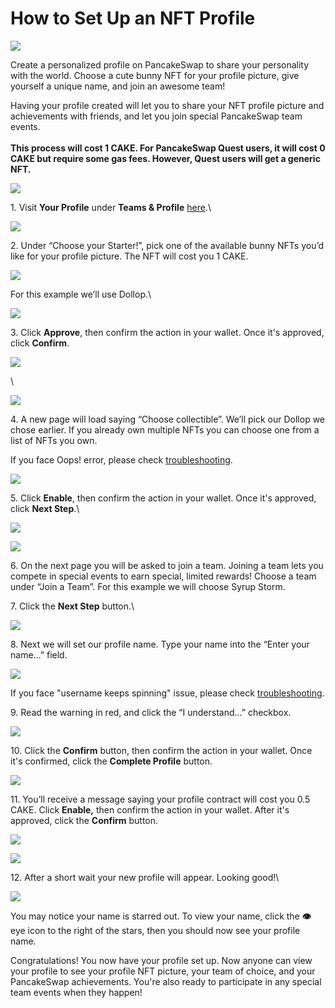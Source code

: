 # How to Set Up an NFT Profile

![](../../../.gitbook/assets/how-to-nft-profiles-header.png)

Create a personalized profile on PancakeSwap to share your personality with the world. Choose a cute bunny NFT for your profile picture, give yourself a unique name, and join an awesome team!

Having your profile created will let you to share your NFT profile picture and achievements with friends, and let you join special PancakeSwap team events.\
\
**This process will cost 1 CAKE. For PancakeSwap Quest users, it will cost 0 CAKE but require some gas fees. However, Quest users will get a generic NFT.**

![](<../../../.gitbook/assets/image (100).png>)

1\. Visit **Your Profile** under **Teams & Profile** [here](https://pancakeswap.finance/profile).\


![](<../../../.gitbook/assets/image (189).png>)

2\. Under “Choose your Starter!”, pick one of the available bunny NFTs you’d like for your profile picture. The NFT will cost you 1 CAKE.

![](<../../../.gitbook/assets/image (253).png>)

For this example we’ll use Dollop.\


![](<../../../.gitbook/assets/image (207).png>)

3\. Click **Approve**, then confirm the action in your wallet. Once it's approved, click **Confirm**.

![](<../../../.gitbook/assets/image (292).png>)

\


![](<../../../.gitbook/assets/image (300).png>)

4\. A new page will load saying “Choose collectible”. We’ll pick our Dollop we chose earlier. If you already own multiple NFTs you can choose one from a list of NFTs you own.

If you face Oops! error, please check [troubleshooting](https://docs.pancakeswap.finance/help/troubleshooting#oops-we-couldnt-find-any-pancake-collectibles-in-your-wallet).

![](<../../../.gitbook/assets/image (308).png>)

5\. Click **Enable**, then confirm the action in your wallet. Once it's approved, click **Next Step**.\


![](<../../../.gitbook/assets/image (309).png>)

![](<../../../.gitbook/assets/image (88).png>)

6\. On the next page you will be asked to join a team. Joining a team lets you compete in special events to earn special, limited rewards! Choose a team under “Join a Team”. For this example we will choose Syrup Storm.

7\. Click the **Next Step** button.\


![](<../../../.gitbook/assets/image (212).png>)

8\. Next we will set our profile name. Type your name into the “Enter your name…” field.

![](<../../../.gitbook/assets/image (306).png>)

If you face "username keeps spinning" issue, please check [troubleshooting](https://docs.pancakeswap.finance/help/troubleshooting#checking-username-keeps-spinning).

9\. Read the warning in red, and click the “I understand…” checkbox.

![](<../../../.gitbook/assets/image (266).png>)

10\. Click the **Confirm** button, then confirm the action in your wallet. Once it's confirmed, click the **Complete Profile** button.

![](<../../../.gitbook/assets/image (180).png>)

11\. You’ll receive a message saying your profile contract will cost you 0.5 CAKE. Click **Enable,** then confirm the action in your wallet. After it's approved, click the **Confirm** button.

![](<../../../.gitbook/assets/image (137).png>)

![](<../../../.gitbook/assets/image (273).png>)

12\. After a short wait your new profile will appear. Looking good!\


![](<../../../.gitbook/assets/image (56).png>)

You may notice your name is starred out. To view your name, click the **👁** eye icon to the right of the stars, then you should now see your profile name.

Congratulations! You now have your profile set up. Now anyone can view your profile to see your profile NFT picture, your team of choice, and your PancakeSwap achievements. You're also ready to participate in any special team events when they happen!
